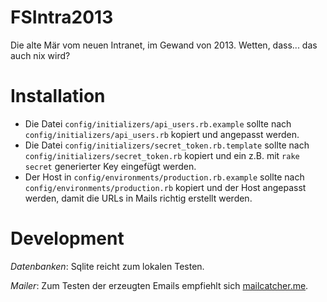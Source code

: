 FSIntra2013
===========

Die alte Mär vom neuen Intranet, im Gewand von 2013. Wetten, dass... das auch nix wird?

Installation
============

* Die Datei `config/initializers/api_users.rb.example` sollte nach `config/initializers/api_users.rb` kopiert und angepasst werden.
* Die Datei `config/initializers/secret_token.rb.template` sollte nach `config/initializers/secret_token.rb` kopiert und ein z.B. mit `rake secret` generierter Key eingefügt werden.
* Der Host in `config/environments/production.rb.example` sollte nach `config/environments/production.rb` kopiert und der Host angepasst werden, damit die URLs in Mails richtig erstellt werden.


Development
===========

*Datenbanken*: Sqlite reicht zum lokalen Testen.

*Mailer*: Zum Testen der erzeugten Emails empfiehlt sich [mailcatcher.me](http://mailcatcher.me/).